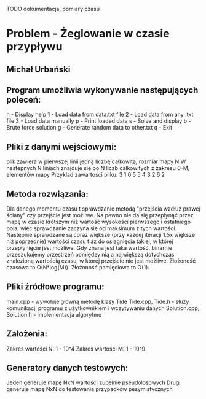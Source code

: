 TODO dokumentacja, pomiary czasu

# Problem - Żeglowanie w czasie przypływu
## Michał Urbański

## Program umożliwia wykonywanie następujących poleceń:
h - Display help 
1 - Load data from data.txt file
2 - Load data from any .txt file
3 - Load data manually
p - Print loaded data
s - Solve and display
b - Brute force solution
g - Generate random data to other.txt
q - Exit

## Pliki z danymi wejściowymi:
plik zawiera w pierwszej linii jedną liczbę całkowitą, rozmiar mapy N
W nastepnych N liniach znajduje się po N liczb całkowitych z zakresu 0-M, elementów mapy
Przykład zawartości pliku:
3
1 0 5
5 4 3
2 6 2

## Metoda rozwiązania:
Dla danego momentu czasu t sprawdzanie metodą "przejścia wzdłuż prawej ściany" czy przejście jest możliwe.
Na pewno nie da się przepłynąć przez mapę w czasie krótszym niż wartość wysokości pierwszego i ostatniego pola, więc sprawdzanie zaczyna się od maksimum z tych wartości.
Następnie sprawdzane są coraz większe (przy każdej iteracji 1.5x większe niż poprzednie) wartości czasu t aż do osiągnięcia takiej, w której przepłynięcie jest możliwe.
Gdy znana jest taka wartość, binarnie przeszukujemy przestrzeń pomiędzy nią a największą dotychczas znalezioną wartością czasu, w której przejście nie jest możliwe.
Złożoność czasowa to O(N*log(M)).
Złożoność pamięciowa to O(1).

## Pliki źródłowe programu:
main.cpp - wywołuje główną metodę klasy Tide
Tide.cpp, Tide.h - służy komunikacji programu z użytkownikiem i wczytywaniu danych
Solution.cpp, Solution.h - implementacja algorytmu

## Założenia:
Zakres wartości N: 1 - 10^4
Zakres wartości M: 1 - 10^9


## Generatory danych testowych:
Jeden generuje mapę NxN wartości zupełnie pseudolosowych
Drugi generuje mapę NxN do testowania przypadków pesymistycznych